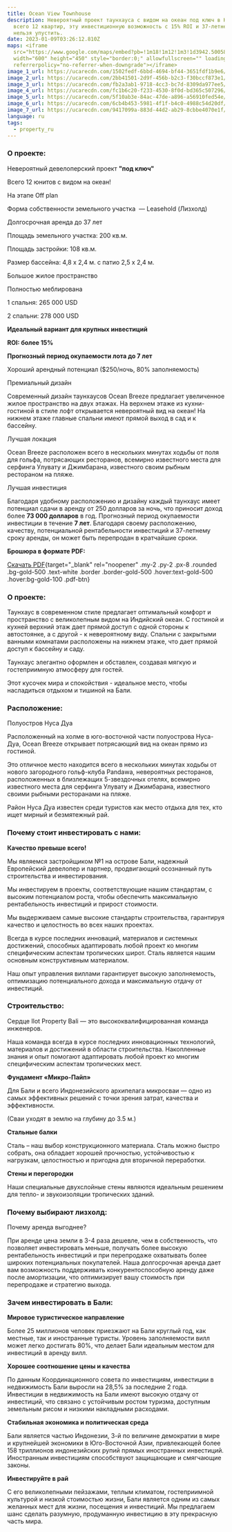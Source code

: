 ```yaml
---
title: Ocean View Townhouse
description: Невероятный проект таунхауса с видом на океан под ключ в Нуса-Дуа,
  всего 12 квартир, эту инвестиционную возможность с 15% ROI и 37-летней арендой
  нельзя упустить.
date: 2023-01-09T03:26:12.810Z
maps: <iframe
  src="https://www.google.com/maps/embed?pb=!1m18!1m12!1m3!1d3942.5005877885606!2d115.19923506585386!3d-8.83289734320596!2m3!1f0!2f0!3f0!3m2!1i1024!2i768!4f13.1!3m3!1m2!1s0x0%3A0x12ea65501ce115ff!2zOMKwNDknNTcuNCJTIDExNcKwMTInMDYuNCJF!5e0!3m2!1sen!2sid!4v1673234611014!5m2!1sen!2sid"
  width="600" height="450" style="border:0;" allowfullscreen="" loading="lazy"
  referrerpolicy="no-referrer-when-downgrade"></iframe>
image_1_url: https://ucarecdn.com/1502fedf-6bbd-4694-bf44-3651fdf1b9e6/
image_2_url: https://ucarecdn.com/2bb41501-2d9f-456b-b2c3-f30bccf873e1/
image_3_url: https://ucarecdn.com/fb2a3ab1-9718-4cc3-bc7d-8309da977ee5/
image_4_url: https://ucarecdn.com/fc1b6c20-f233-4530-8f0d-bd365c507296/
image_5_url: https://ucarecdn.com/5f10ab3e-84ac-47de-a896-a56910fed54e/
image_6_url: https://ucarecdn.com/6cb4b453-5981-4f1f-b4c0-4988c54d20df/
image_7_url: https://ucarecdn.com/9417099a-883d-44d2-ab29-8cbbe4070e1f/
language: ru
tags:
  - property_ru
---
```

### О проекте:

Невероятный девелоперский проект **"под ключ"**

Всего 12 юнитов с видом на океан!

На этапе Off plan

Форма собственности земельного участка  — Leasehold (Лизхолд)

Долгосрочная аренда до 37 лет

Площадь земельного участка: 200 кв.м.

Площадь застройки: 108 кв.м.

Размер бассейна: 4,8 х 2,4 м. с патио 2,5 х 2,4 м.

Большое жилое пространство

Полностью меблирована

1 спальня: 265 000 USD

2 спальни: 278 000 USD

**Идеальный вариант для крупных инвестиций**

**ROI: более 15%**

**Прогнозный период окупаемости лота до 7 лет**

Хороший арендный потенциал ($250/ночь, 80% заполняемость)

Премиальный дизайн

Современный дизайн таунхаусов Ocean Breeze предлагает увеличенное жилое пространство на двух этажах. На верхнем этаже из кухни-гостиной в стиле лофт открывается невероятный вид на океан! На нижнем этаже главные спальни имеют прямой выход в сад и к бассейну.

Лучшая локация

Ocean Breeze расположен всего в нескольких минутах ходьбы от поля для гольфа, потрясающих ресторанов, всемирно известного места для серфинга Улувату и Джимбарана, известного своим рыбным рестораном на пляже.

Лучшая инвестиция

Благодаря удобному расположению и дизайну каждый таунхаус имеет потенциал сдачи в аренду от 250 долларов за ночь, что приносит доход более **73 000 долларов** в год. Прогнозный период окупаемости инвестиции в течение **7 лет**. Благодаря своему расположению, качеству, потенциальной рентабельности инвестиций и 37-летнему сроку аренды, он может быть перепродан в кратчайшие сроки.

**Брошюра в формате PDF:**

[Скачать PDF](https://ilotinvest.com/static/pdfs/villa-ocean/brochure-20230406-ru.pdf){target="_blank" rel="noopener" .my-2 .py-2 .px-8 .rounded .bg-gold-500 .text-white .border .border-gold-500 .hover:text-gold-500 .hover:bg-gold-100 .pdf-btn}

### О проекте:

Таунхаус в современном стиле предлагает оптимальный комфорт и пространство с великолепным видом на Индийский океан. С гостиной и кухней верхний этаж дает прямой доступ с одной стороны к автостоянке, а с другой - к невероятному виду. Спальни с закрытыми ванными комнатами расположены на нижнем этаже, что дает прямой доступ к бассейну и саду.

Таунхаус элегантно оформлен и обставлен, создавая мягкую и гостеприимную атмосферу для гостей.

Этот кусочек мира и спокойствия - идеальное место, чтобы насладиться отдыхом и тишиной на Бали.

### Расположение:

Полуостров Нуса Дуа

Расположенный на холме в юго-восточной части полуострова Нуса-Дуа, Ocean Breeze открывает потрясающий вид на океан прямо из гостиной.

Это отличное место находится всего в нескольких минутах ходьбы от нового загородного гольф-клуба Pandawa, невероятных ресторанов, расположенных в близлежащих 5-звездочных отелях, всемирно известного места для серфинга Улувату и Джимбарана, известного своими рыбными ресторанами на пляже.

Район Нуса Дуа известен среди туристов как место отдыха для тех, кто ищет мирный и безмятежный рай.

### Почему стоит инвестировать с нами:

**Качество превыше всего!**

Мы являемся застройщиком №1 на острове Бали, надежный Европейский девелопер и партнер, продвигающий осознанный путь строительства и инвестирования.

Мы инвестируем в проекты, соответствующие нашим стандартам, с высоким потенциалом роста, чтобы обеспечить максимальную рентабельность инвестиций и прирост стоимости.

Мы выдерживаем самые высокие стандарты строительства, гарантируя качество и целостность во всех наших проектах.

Всегда в курсе последних инноваций, материалов и системных достижений, способных адаптировать любой проект ко многим специфическим аспектам тропических широт. Сталь является нашим основным конструктивным материалом.

Наш опыт управления виллами гарантирует высокую заполняемость, оптимизацию потенциального дохода и максимальную отдачу от инвестиций.

### Строительство:

Сердце Ilot Property Bali — это высококвалифицированная команда инженеров.

Наша команда всегда в курсе последних инновационных технологий, материалов и достижений в области строительства. Накопленные знания и опыт помогают адаптировать любой проект ко многим специфическим аспектам тропических мест.

**Фундамент «Микро-Пайп»**

Для Бали и всего Индонезийского архипелага микросваи — одно из самых эффективных решений с точки зрения затрат, качества и эффективности.

(Сваи уходят в землю на глубину до 3.5 м.)

**Стальные балки**

Сталь – наш выбор конструкционного материала. Сталь можно быстро собрать, она обладает хорошей прочностью, устойчивостью к нагрузкам, целостностью и пригодна для вторичной переработки.

**Стены и перегородки**

Наши специальные двухслойные стены являются идеальным решением для тепло- и звукоизоляции тропических зданий.

### Почему выбирают лизхолд:

Почему аренда выгоднее?

При аренде цена земли в 3-4 раза дешевле, чем в собственность, что позволяет инвестировать меньше, получать более высокую рентабельность инвестиций и при перепродаже охватывать более широких потенциальных покупателей. Наша долгосрочная аренда дает вам возможность поддерживать конкурентоспособную аренду даже после амортизации, что оптимизирует вашу стоимость при перепродаже и стратегию выхода.

### Зачем инвестировать в Бали:

**Мировое туристическое направление**

Более 25 миллионов человек приезжают на Бали круглый год, как местные, так и иностранные туристы. Уровень заполняемости вилл может легко достигать 80%, что делает Бали идеальным местом для инвестиций в аренду вилл.

**Хорошее соотношение цены и качества**

По данным Координационного совета по инвестициям, инвестиции в недвижимость Бали выросли на 28,5% за последние 2 года. Инвестиции в недвижимость на Бали имеют высокую отдачу от инвестиций, что связано с устойчивым ростом туризма, доступным земельным рисом и низкими накладными расходами.

**Стабильная экономика и политическая среда**

Бали является частью Индонезии, 3-й по величине демократии в мире и крупнейшей экономики в Юго-Восточной Азии, привлекающей более 158 триллионов индонезийских рупий прямых иностранных инвестиций. Иностранным инвестициям способствуют защищающие и смягчающие законы.

**Инвестируйте в рай**

С его великолепными пейзажами, теплым климатом, гостеприимной культурой и низкой стоимостью жизни, Бали является одним из самых желанных мест для жизни, посещения и инвестиций. Мы предлагаем шанс сделать разумную, продуманную инвестицию в эту прекрасную часть мира.